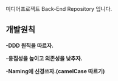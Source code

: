 미디어프로젝트 Back-End Repository 입니다.

개발원칙
----------------
**-DDD 원칙을 따르자.**

**-응집성을 높이고 의존성을 낮추자.**

**-Naming에 신경쓰자.(camelCase 따르기)**
